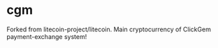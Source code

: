 # cgm
Forked from litecoin-project/litecoin. Main cryptocurrency of ClickGem payment-exchange system!
